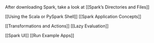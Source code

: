 After downloading Spark, take a look at [[Spark’s Directories and Files]]

[[Using the Scala or PySpark Shell]]
[[Spark Application Concepts]]


[[Transformations and Actions]]
[[Lazy Evaluation]]

[[Spark UI]]
[[Run Example Apps]]

